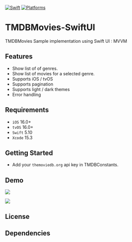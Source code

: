 [![Swift](https://img.shields.io/badge/Swift-5.10-orange?style=flat-square)](https://img.shields.io/badge/Swift-5.10_5.10_5.10-Orange?style=flat-square)
[![Platforms](https://img.shields.io/badge/Platforms-iOS_tvOS-yellowgreen?style=flat-square)](https://img.shields.io/badge/Platforms-macOS_iOS_tvOS_watchOS_Linux_Windows-Greenb?style=flat-square)

# TMDBMovies-SwiftUI
TMDBMovies Sample implementation using Swift UI : MVVM 

## Features
- Show list of of genres.
- Show list of movies for a selected genre.
- Supports iOS / tvOS 
- Supports pagination
- Supports light / dark themes
- Error handling

## Requirements

* `iOS` 16.0+
* `tvOS` 16.0+
* `Swift` 5.10
* `Xcode` 15.3

## Getting Started

- Add your `themoviedb.org` api key in TMDBConstants.

## Demo

![](https://github.com/udayasri/TMDBMovies-SwiftUI/blob/main/iPhoneTMDB-Demo.gif)

![](https://github.com/TMDBMovies-SwiftUI/blob/main/tvOSTMDB-Demo.gif](https://github.com/TMDBMovies-SwiftUI/blob/main/tvOSTMDB-Demo.gif)https://github.com/TMDBMovies-SwiftUI/blob/main/tvOSTMDB-Demo.gif)


## License

## Dependencies



